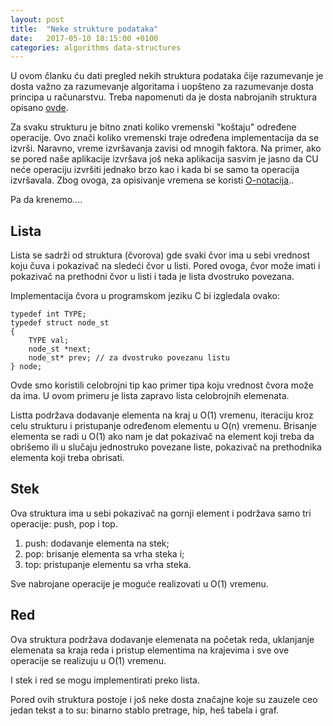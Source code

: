 ```yaml
---
layout: post
title:  "Neke strukture podataka"
date:   2017-05-10 18:15:00 +0100
categories: algorithms data-structures
---
```


U ovom članku ću dati pregled nekih struktura podataka čije razumevanje je dosta važno za razumevanje algoritama i uopšteno za razumevanje dosta principa u računarstvu. Treba napomenuti da je dosta nabrojanih struktura opisano [ovde](https://github.com/fantastic001/alg-implementations).

Za svaku strukturu je bitno znati koliko vremenski "koštaju" određene operacije. Ovo znači koliko vremenski traje određena implementacija da se izvrši. Naravno, vreme izvršavanja zavisi od mnogih faktora. Na primer, ako se pored naše aplikacije izvršava još neka aplikacija sasvim je jasno da CU neće operaciju izvršiti jednako brzo kao i kada bi se samo ta operacija izvršavala. Zbog ovoga, za opisivanje vremena se koristi [O-notacija](https://en.wikipedia.org/wiki/Big_O_notation)..

Pa da krenemo....


Lista
------

Lista se sadrži od struktura (čvorova) gde svaki čvor ima u sebi vrednost koju čuva i pokazivač na sledeći čvor u listi. Pored ovoga, čvor može imati i pokazivač na prethodni čvor u listi i tada je lista dvostruko povezana. 

Implementacija čvora u programskom jeziku C bi izgledala ovako: 

	typedef int TYPE;
	typedef struct node_st 
	{
		TYPE val; 
		node_st *next;
		node_st* prev; // za dvostruko povezanu listu 
	} node;

Ovde smo koristili celobrojni tip kao primer tipa koju vrednost čvora može da ima. U ovom primeru je lista zapravo lista celobrojnih elemenata.

Listta podržava dodavanje elementa na kraj u O(1) vremenu, iteraciju kroz celu strukturu i pristupanje određenom 
elementu u O(n) vremenu. Brisanje elementa se radi u O(1) ako nam je dat pokazivač na element koji treba da obrišemo
ili u slučaju jednostruko povezane liste, pokazivač na prethodnika elementa koji treba obrisati. 

Stek 
-----

Ova struktura ima u sebi pokazivač na gornji element i podržava samo tri operacije: push, pop i top. 

1. push: dodavanje elementa na stek;
2. pop: brisanje elementa sa vrha steka i;
3. top: pristupanje elementu sa vrha steka.

Sve nabrojane operacije je moguće realizovati u O(1) vremenu. 

Red
-----

Ova struktura podržava dodavanje elemenata na početak reda, uklanjanje elemenata sa kraja reda i pristup elementima na krajevima i sve ove operacije se realizuju u O(1) vremenu.

I stek i red se mogu implementirati preko lista. 

Pored ovih struktura postoje i još neke dosta značajne koje su zauzele ceo jedan tekst a to su: binarno stablo pretrage, hip, heš tabela i graf.
